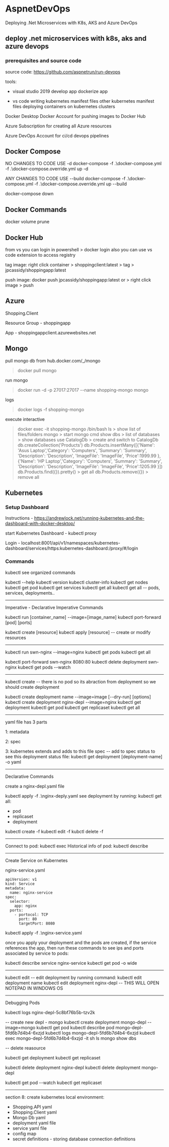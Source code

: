 # AspnetDevOps

Deploying .Net Microservices with K8s, AKS and Azure DevOps

## deploy .net microservices with k8s, aks and azure devops

### prerequisites and source code

source code: https://github.com/aspnetrun/run-devops

tools:

- visual studio 2019
  develop app
  dockerize app

- vs code
  writing kubernetes manifest files
  other kubernetes manifest files
  deploying containers on kubernetes clusters

Docker Desktop
Docker Account for pushing images to Docker Hub

Azure Subscription for creating all Azure resources

Azure DevOps Account for ci/cd devops pipelines

## Docker Compose

NO CHANGES TO CODE USE -d
docker-compose -f .\docker-compose.yml -f .\docker-compose.override.yml up -d

ANY CHANGES TO CODE USE --build
docker-compose -f .\docker-compose.yml -f .\docker-compose.override.yml up --build

docker-compose down

## Docker Commands

docker volume prune

## Docker Hub

from vs you can login in powershell > docker login
also you can use vs code extension to access registry

tag image:
right click container > shoppingclient:latest > tag > jpcassidy/shoppingapp:latest

push image:
docker push jpcassidy/shoppingapp:latest
or > right click image > push

## Azure

Shopping.Client

Resource Group - shoppingapp

App - shoppingappclient.azurewebsites.net

## Mongo

pull mongo db from hub.docker.com/\_/mongo

> docker pull mongo

run mongo

> docker run -d -p 27017:27017 --name shopping-mongo mongo

logs

> docker logs -f shopping-mongo

execute interactive

> docker exec -it shopping-mongo /bin/bash
> ls > show list of files/folders
> mongo > start mongo cmd
> show dbs > list of databases > show databases
> use CatalogDb > create and switch to CatalogDb
> db.createCollection('Products')
> db.Products.insertMany([{'Name': 'Asus Laptop','Category': 'Computers', 'Summary': 'Summary', 'Description': 'Description', 'ImageFile': 'ImageFile', 'Price':1999.99 }, {'Name': 'HP Laptop','Category': 'Computers', 'Summary': 'Summary', 'Description': 'Description', 'ImageFile': 'ImageFile', 'Price':1205.99 }])
> db.Products.find({}).pretty() > get all
> db.Products.remove({}) > remove all

## Kubernetes

### Setup Dashboard

Instructions - https://andrewlock.net/running-kubernetes-and-the-dashboard-with-docker-desktop/

start Kubernetes Dashboard - kubectl proxy

Login - localhost:8001/api/v1/namespaces/kubernetes-dashboard/services/https:kubernetes-dashboard:/proxy/#/login

### Commands

kubectl
see organized commands

kubectl --help
kubectl version
kubectl cluster-info
kubectl get nodes
kubectl get pod
kubectl get services
kubectl get all
kubectl get all -- pods, services, deployments..

---

Imperative - Declarative
Imperative Commands

kubectl run [container_name] --image=[image_name]
kubectl port-forward [pod] [ports]

kubectl create [resource]
kubectl apply [resource] -- create or modify resources

---

kubectl run swn-nginx --image=nginx
kubectl get pods
kubectl get all

kubectl port-forward swn-nginx 8080:80
kubectl delete deployment swn-nginx
kubectl get pods --watch

---

kubectl create
-- there is no pod
so its abraction from deployment so we should create deployment

kubectl create deployment name --image=image [--dry-run] [options]
kubectl create deployment nginx-depl --image=nginx
kubectl get deployment
kubectl get pod
kubectl get replicaset
kubectl get all

---

yaml file has 3 parts

1: metadata

2: spec

3: kubernetes extends and adds to this file
spec -- add to spec
status
to see this deployment status file: kubectl get deployment [deployment-name] -o yaml

---

Declarative Commands

create a nginx-depl.yaml file

kubectl apply -f .\nginx-deply.yaml
see deployment by running: kubectl get all:

- pod
- replicaset
- deployment

kubectl create -f
kubectl edit -f
kubctl delete -f

---

Connect to pod: kubectl exec
Historical info of pod: kubectl describe

---

Create Service on Kubernetes

nginx-service.yaml

```
apiVersion: v1
kind: Service
metadata:
  name: nginx-service
spec:
  selector:
    app: nginx
  ports:
    - portocol: TCP
      port: 80
      targetPort: 8080
```

kubectl apply -f .\nginx-service.yaml

once you apply your deployment and the pods are created, if the service references the app,
then run these commands to see ips and ports associated by service to pods:

kubectl describe service nginx-service
kubectl get pod -o wide

---

kubectl edit
-- edit deployment by running command:
kubectl edit deployment name
kubectl edit deployment nginx-depl
-- THIS WILL OPEN NOTEPAD IN WINDOWS OS

---

Debugging Pods

kubectl logs nginx-depl-5c8bf76b5b-tzv2k

-- create new depl - mongo
kubectl create deployment mongo-depl --image=mongo
kubectl get pod
kubectl describe pod mongo-depl-5fd6b7d4b4-6xzjd
kubectl logs mongo-depl-5fd6b7d4b4-6xzjd
kubectl exec mongo-depl-5fd6b7d4b4-6xzjd -it sh
ls
mongo
show dbs

-- delete reasource

kubectl get deployment
kubectl get replicaset

kubectl delete deployment nginx-depl
kubectl delete deployment mongo-depl

kubectl get pod --watch
kubectl get replicaset

---

section 8: create kubernetes local environment:

- Shopping.API yaml
- Shopping.Client yaml
- Mongo Db yaml
- deployment yaml file
- service yaml file
- config map
- secret definitions - storing database connection definitions
